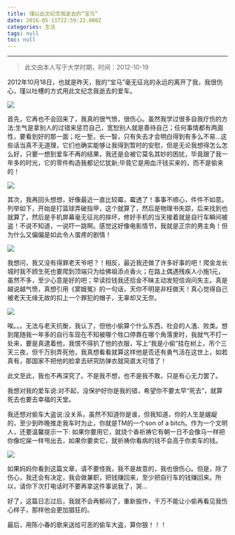 ```yaml
---
title: 瑾以此文纪念我逝去的“宝马”
date: 2016-05-11T22:59:22.000Z
categories: 生活
tags: null
toc: null
---
```


--------------------------------------------------------------------------------

> 此文由本人写于大学时期，时间：2012-10-19

2012年10月18日，也就是昨天，我的“宝马”毫无征兆的永远的离开了我，我很伤心，瑾以吐槽的方式用此文纪念我逝去的爱车。

![](http://7xtawy.com1.z0.glb.clouddn.com/ac1.jpg)

<!---more-->

首先，它再也不会回来了，我真的很气愤，很伤心。虽然我学过很多自我疗伤的方法:生气是拿别人的过错来惩罚自己，宽恕别人就是善待自己；任何事情都有两面性，要看到好的那一面；吃一堑，长一智，只有失去才会明白得到有多么不易...这些话当真不无道理，它们也确实能够让我得到暂时的安慰，但是无论我想得怎么怎么好，只要一想到爱车不再的结果，我还是会被它莫名其妙的困扰，毕竟跟了我一年多的时光，它的零件构造我都记忆犹新;毕竟它是用血汗钱买来的，而不是偷来的！

![](http://7xtawy.com1.z0.glb.clouddn.com/bike.jpeg)

其次，我再回头想想，好像最近一直比较霉，霉透了！事事不顺心，件件不如意。列举如下，开始是打篮球弄破指甲，这个就算了，然后是物理书失踪，后来找到也就算了，然后是手机屏幕毫无征兆的摔坏，修好手机的当天接着就是自行车瞬间被盗！不说不知道，一说吓一跳啊。感觉这好像电影情节，我就是正宗的男主角！但为什么又偏偏是如此令人蛋疼的剧情！

![](http://7xtawy.com1.z0.glb.clouddn.com/ac2.jpeg)

我想问，我又没有得罪老天爷吧？！相反，最近我还做了许多好事的吧！爬金龙长城时我不顾生死也要爬到顶端只为给佛祖添点香火；在路上偶遇残疾人小施1元，虽然不多，至少心意是好的吧；早读捡钱我还拾金不昧主动发短信询问失主。真是越说越气愤，真想引用《窦娥冤》的一句话，天你不明是非枉做天！真心觉得自己被老天无缘无故的扣上一个罪犯的帽子，无辜却又无奈。

![](http://7xtawy.com1.z0.glb.clouddn.com/ac3.jpg)

唉。。。无法与老天抗衡，我认了，但他小偷算个什么东西，社会的人渣、败类。想到尾随我一年多的自行车现在不知被哪个牲口停靠在哪个角落里时，我就气不打一处来，要是真逮着他，我恨不得扒了他的衣服，写上“我是小偷”挂在树上，吊个三天三夜，但千万别弄死他，我真想看看就算这样他是否还有勇气活在这世上，如若真有，那国家不把他的脸拿去研究防弹衣就简直太可惜了！

此文至此，我也不再深究了。不是我不想，也不是我不敢，只是有心无力罢了。

我想对我的爱车说:对不起，没保护好你是我的错，希望你不要太早“死去”，就算死去也要去幸福的天堂。

我还想对偷车大盗说:没关系，虽然不知道你是谁，但我知道，你的人生是龌龊的，至少到昨晚推走我车时为止，你就是TM的一个son of a bitch。作为一个文明人，还要温馨提示一下: 如果你要用它，就烧个香祈祷它有朝一日不会像马一样把你像坨屎一样甩出去，如果你要卖它，就祈祷你看病的钱不会高于你卖车的钱。

![](http://7xtawy.com1.z0.glb.clouddn.com/ac4.gif)

如果妈妈你看到这篇文章，请不要怪我，我不是故意的，我也很伤心。但是，除了伤心，我还会有决定，我会做兼职，把钱赚回来，至少把自行车的钱赚回来。所以，请你下次打电话时不要再拿这件事说我了，哭...

好了，这篇日志过后，我就不会再郁闷了，重新振作，千万不能让小偷再看见我伤心样子，那样他会更加猖狂的。

最后，用陈小春的歌来送给可恶的偷车大盗，算你狠！！！
